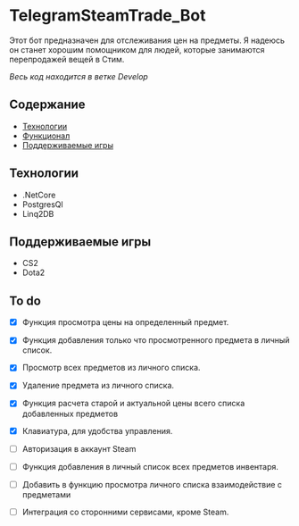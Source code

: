 # TelegramSteamTrade_Bot
Этот бот предназначен для отслеживания цен на предметы. 
Я надеюсь он станет хорошим помощником для людей, которые занимаются перепродажей вещей в Стим.

*Весь код находится в ветке Develop*


## Содержание
- [Технологии](#технологии)
- [Функционал](#to-do)
- [Поддерживаемые игры](#Поддерживаемые-игры)

## Технологии
- .NetCore 
- PostgresQl
- Linq2DB

## Поддерживаемые игры
- CS2
- Dota2

## To do
- [x] Функция просмотра цены на определенный предмет.
- [x] Функция добавления только что просмотренного предмета в личный список.
- [x] Просмотр всех предметов из личного списка.
- [x] Удаление предмета из личного списка.
- [x] Функция расчета старой и актуальной цены всего списка добавленных предметов
- [x] Клавиатура, для удобства управления.
- [ ] Авторизация в аккаунт Steam
- [ ] Функция добавления в личный список всех предметов инвентаря.
- [ ] Добавить в функцию просмотра личного списка взаимодействие с предметами 
- [ ] Интеграция со сторонними сервисами, кроме Steam.


